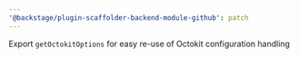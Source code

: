 ```yaml
---
'@backstage/plugin-scaffolder-backend-module-github': patch
---
```


Export `getOctokitOptions` for easy re-use of Octokit configuration handling
